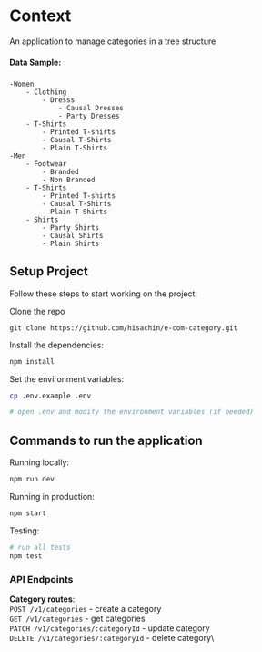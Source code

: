 # Context

An application to manage categories in a tree structure

#### Data Sample:
##### 
    -Women
        - Clothing
            - Dresss
                - Causal Dresses
                - Party Dresses
        - T-Shirts
            - Printed T-shirts
            - Causal T-Shirts
            - Plain T-Shirts
    -Men
        - Footwear
            - Branded
            - Non Branded
        - T-Shirts
            - Printed T-shirts
            - Causal T-Shirts
            - Plain T-Shirts
        - Shirts
            - Party Shirts
            - Causal Shirts
            - Plain Shirts


## Setup Project

Follow these steps to start working on the project:

Clone the repo

```
git clone https://github.com/hisachin/e-com-category.git

```

Install the dependencies:

```bash
npm install
```

Set the environment variables:

```bash
cp .env.example .env

# open .env and modify the environment variables (if needed)
```


## Commands to run the application

Running locally:

```bash
npm run dev
```

Running in production:

```bash
npm start
```

Testing:

```bash
# run all tests
npm test

```

### API Endpoints

**Category routes**:\
`POST /v1/categories` - create a category\
`GET /v1/categories` - get categories\
`PATCH /v1/categories/:categoryId` - update category\
`DELETE /v1/categories/:categoryId` - delete category\